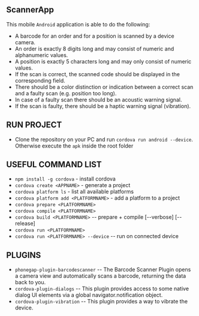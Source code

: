 ## ScannerApp
  This mobile `Android` application is able to do the following:
  *  A barcode for an order and for a position is scanned by a device camera.
  *  An order is exactly 8 digits long and may consist of numeric and alphanumeric values.
  *  A position is exactly 5 characters long and may only consist of numeric values.
  *  If the scan is correct, the scanned code should be displayed in the corresponding field.
  *  There should be a color distinction or indication between a correct scan and a faulty scan (e.g. position too long).
  *  In case of a faulty scan there should be an acoustic warning signal.
  *  If the scan is faulty, there should be a haptic warning signal (vibration).

## RUN PROJECT
  * Clone the repository on your PC and run `cordova run android --device`. Otherwise execute the `apk` inside the root folder

## USEFUL COMMAND LIST
  * `npm install -g cordova` - install cordova
  * `cordova create <APPNAME>` - generate a project
  * `cordova platform ls` - list all available platforms
  * `cordova platform add <PLATFORMNAME>` - add a platform to a project
  * `cordova prepare <PLATFORMNAME>`
  * `cordova compile <PLATFORMNAME>`
  * `cordova build <PLATFORMNAME>` -- prepare + compile [--verbose] [--release]
  * `cordova run <PLATFORMNAME>`
  * `cordova run <PLATFORMNAME> --device` -- run on connected device  

 ## PLUGINS
  * `phonegap-plugin-barcodescanner` -- The Barcode Scanner Plugin opens a camera view and automatically scans a barcode, returning the data back to you.
  * `cordova-plugin-dialogs` -- This plugin provides access to some native dialog UI elements via a global navigator.notification object.
  * `cordova-plugin-vibration` -- This plugin provides a way to vibrate the device. 
